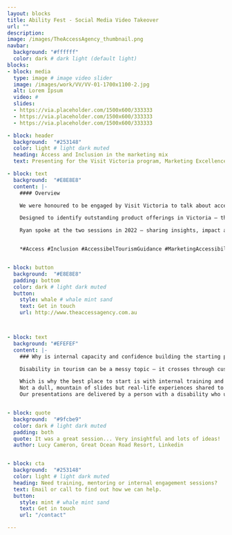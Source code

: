 ```yaml
---
layout: blocks
title: Ability Fest - Social Media Video Takeover
url: ""
description:
image: /images/TheAccessAgency_thumbnail.png
navbar:
  background: "#ffffff"
  color: dark # dark light (default light)
blocks:
- block: media
  type: image # image video slider
  image: /images/work/VV/VV-01-1700x1100-2.jpg
  alt: Lorem Ipsum
  video: #
  slides:
  - https://via.placeholder.com/1500x600/333333
  - https://via.placeholder.com/1500x600/333333
  - https://via.placeholder.com/1500x600/333333

- block: header
  background:  "#253148"
  color: light # light dark muted
  heading: Access and Inclusion in the marketing mix
  text: Presenting for the Visit Victoria program, Marketing Excellence.

- block: text
  background:  "#E8E8E8"
  content: |-
    #### Overview

    We were honoured to be engaged by Visit Victoria to talk about accessible tourism as part of their Marketing Excellence program, a 4-day workshop for best-in-class operators.

    Designed to identify outstanding product offerings in Victoria – the program ensures operators have the tools and capability to excel in their communication to consumers. The goal is to empower them to deliver an exceptional experience throughout the visitor’s journey with them.

    Ryan spoke at the two sessions in 2022 – sharing insights, impact and getting started in accessible and inclusive tourism. Statistics, revenue and obligations were followed up by international and local examples and getting started in the practise.


    *#Access #Inclusion #AccessibelTourismGuidance #MarketingAccessibility*


- block: button
  background:  "#E8E8E8"
  padding: bottom
  color: dark # light dark muted
  button:
    style: whale # whale mint sand
    text: Get in touch
    url: http://www.theaccessagency.com.au



- block: text
  background: "#EFEFEF"
  content: |-
    ### Why is internal capacity and confidence building the starting point?

    Disability in tourism can be a messy topic – it crosses through customer experience, human rights, revenue, building codes, health and safety, human resources, and marketing.

    Which is why the best place to start is with internal training and awareness.
    Not a dull, mountain of slides but real-life experiences shared to illustrate key factors.
    Our presentations are delivered by a person with a disability who understands how to make the complex simple and provide valuable tools and insights to take away.


- block: quote
  background:  "#9fcbe9"
  color: dark # light dark muted
  padding: both
  quote: It was a great session... Very insightful and lots of ideas!
  author: Lucy Cameron, Great Ocean Road Resort, Linkedin


- block: cta
  background:  "#253148"
  color: light # light dark muted
  heading: Need training, mentoring or internal engagement sessions?
  text: Email or call to find out how we can help.
  button:
    style: mint # whale mint sand
    text: Get in touch
    url: "/contact"

---
```

